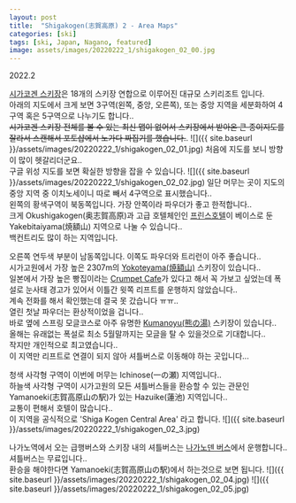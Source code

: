 ```yaml
---
layout: post
title:  "Shigakogen(志賀高原) 2 - Area Maps"
categories: [ski]
tags: [ski, Japan, Nagano, featured]
image: assets/images/20220222_1/shigakogen_02_00.jpg
---
```

2022.2

[시가코겐 스키장][shiga1]은 18개의 스키장 연합으로 이루어진 대규모 스키리조트 입니다.<br>
아래의 지도에서 크게 보면 3구역(왼쪽, 중앙, 오른쪽), 또는 중앙 지역을 세분화하여 4구역 혹은 5구역으로 나누기도 합니다..<br>
<del>시가코겐 스키장 전체를 볼 수 있는 최신 맵이 없어서 스키장에서 받아온 큰 종이지도를 잘라서 스캔해서 포토샵에서 노가다 짜집기를 했습니다.</del>.
![]({{ site.baseurl }}/assets/images/20220222_1/shigakogen_02_01.jpg)
처음에 지도를 보니 방향이 많이 헷갈리더군요..<br>
구글 위성 지도를 보면 확실한 방향을 잡을 수 있습니다.
![]({{ site.baseurl }}/assets/images/20220222_1/shigakogen_02_02.jpg)
일단 머무는 곳이 지도의 중앙 지역 중 이치노세이니 따로 빼서 4구역으로 표시했습니다..<br>
왼쪽의 황색구역이 북동쪽입니다. 가장 안쪽이라 파우더가 좋고 한적합니다..<br>
크게 Okushigakogen(奥志賀高原)과 고급 호텔체인인 [프린스호텔][prince1]이 베이스로 둔 Yakebitaiyama(焼額山) 지역으로 나눌 수 있습니다..<br>
백컨트리도 많이 하는 지역입니다.

오른쪽 연두색 부분이 남동쪽입니다. 이쪽도 파우더와 트리런이 아주 좋습니다..<br>
시가고원에서 가장 높은 2307m의 [Yokoteyama(焼額山)][yokoteyama1] 스키장이 있습니다..<br>
일본에서 가장 높은 빵집이라는 [Crumpet Cafe][crumpet1]가 있다고 해서 꼭 가보고 싶었는데 폭설로 눈사태 경고가 있어서 이틀간 윗쪽 리프트를 운행하지 않았습니다..<br>
계속 전화를 해서 확인했는데 결국 못 갔습니다 ㅠㅠ..<br>
열린 첫날 파우더는 환상적이었을 겁니다..<br>
바로 옆에 스프링 모글코스로 아주 유명한 [Kumanoyu(熊の湯)][kumanoyu1] 스키장이 있습니다..<br>
올해는  유래없는 폭설로 최소 5월말까지는 모글을 탈 수 있을것으로 기대합니다..<br>
작지만 개인적으로 최고였습니다..<br>
이 지역만 리프트로 연결이 되지 않아 셔틀버스로 이동해야 하는 곳입니다...

청색 사각형 구역이 이번에 머무는 Ichinose(一の瀬) 지역입니다..<br>
하늘색 사각형 구역이 시가고원의 모든 셔틀버스들을 환승할 수 있는 관문인 Yamanoeki(志賀高原山の駅)가 있는 Hazuike(蓮池) 지역입니다..<br>
교통이 편해서 호텔이 많습니다..<br>
이 지역을 공식적으로 'Shiga Kogen Central Area' 라고 합니다.
![]({{ site.baseurl }}/assets/images/20220222_1/shigakogen_02_3.jpg)

나가노역에서 오는 급행버스와 스키장 내의 셔틀버스는 [나가노덴 버스][naganoden1]에서 운행합니다..<br>
셔틀버스는 무료입니다..<br>
환승을 해야한다면 Yamanoeki(志賀高原山の駅)에서 하는것으로 보면 됩니다.
![]({{ site.baseurl }}/assets/images/20220222_1/shigakogen_02_04.jpg)
![]({{ site.baseurl }}/assets/images/20220222_1/shigakogen_02_05.jpg)

[shiga1]: https://www.shigakogen-ski.or.jp
[shiga2]: http://www.okushiga.jp/skiresort
[prince1]: https://www.princehotels.com/en/ski/shiga_kogen
[yokoteyama1]: https://yokoteyama2307.com
[crumpet1]: https://yokoteyama2307.com/restaurant
[kumanoyu1]: https://www.kumanoyu.co.jp/lift
[naganoden1]: https://www.nagadenbus.co.jp
